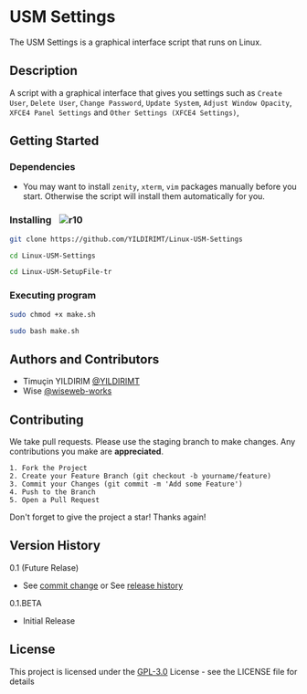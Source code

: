 # USM Settings

The USM Settings is a graphical interface script that runs on Linux.

## Description

A script with a graphical interface that gives you settings such as `Create User`, `Delete User`, `Change Password`, `Update System`, `Adjust Window Opacity`, `XFCE4 Panel Settings` and `Other Settings (XFCE4 Settings)`, 

## Getting Started

### Dependencies

* You may want to install `zenity`, `xterm`, `vim` packages manually before you start. Otherwise the script will install them automatically for you.

### Installing <img src="https://img.shields.io/badge/Version-BETA-black.svg?" alt="r10" hspace="10"  />

```bash
git clone https://github.com/YILDIRIMT/Linux-USM-Settings
```
```bash
cd Linux-USM-Settings
```
```bash
cd Linux-USM-SetupFile-tr
```

### Executing program

```bash
sudo chmod +x make.sh
```
```bash
sudo bash make.sh
```

<!-- Şu an gizli
## Help

Any advise for common problems or issues.
```
Burası --help veya -help komutu eklendikten sonra bilgi amaçlı eklenecek
```
-->


## Authors and Contributors

* Timuçin YILDIRIM [@YILDIRIMT](https://github.com/YILDIRIMT)
* Wise [@wiseweb-works](https://github.com/wiseweb-works)


## Contributing

We take pull requests. Please use the staging branch to make changes. Any contributions you make are **appreciated**.
```
1. Fork the Project
2. Create your Feature Branch (git checkout -b yourname/feature)
3. Commit your Changes (git commit -m 'Add some Feature')
4. Push to the Branch
5. Open a Pull Request
```

Don't forget to give the project a star! Thanks again!


## Version History

0.1 (Future Relase)
* See [commit change]() or See [release history]()

0.1.BETA
* Initial Release

## License

This project is licensed under the [GPL-3.0](LICENSE) License - see the LICENSE file for details

<!-- Şu an gizli
## Acknowledgments

Inspiration, code snippets, etc.
* Eklemek istersen eğer
-->